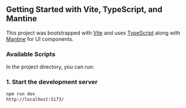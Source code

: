 ## Getting Started with Vite, TypeScript, and Mantine

This project was bootstrapped with [Vite](https://vitejs.dev/) and uses [TypeScript](https://www.typescriptlang.org/) along with [Mantine](https://mantine.dev/) for UI components.

### Available Scripts

In the project directory, you can run:

### 1. Start the development server
```bash
npm run dev
http://localhost:5173/
